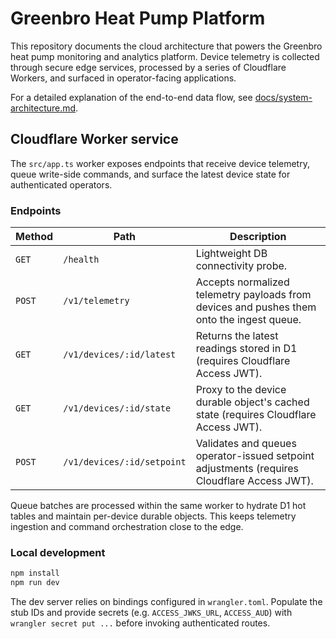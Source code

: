 # Greenbro Heat Pump Platform

This repository documents the cloud architecture that powers the Greenbro heat pump monitoring and analytics platform. Device telemetry is collected through secure edge services, processed by a series of Cloudflare Workers, and surfaced in operator-facing applications.

For a detailed explanation of the end-to-end data flow, see [docs/system-architecture.md](docs/system-architecture.md).

## Cloudflare Worker service

The `src/app.ts` worker exposes endpoints that receive device telemetry, queue write-side commands, and surface the latest device state for authenticated operators.

### Endpoints

| Method | Path | Description |
| ------ | ---- | ----------- |
| `GET` | `/health` | Lightweight DB connectivity probe. |
| `POST` | `/v1/telemetry` | Accepts normalized telemetry payloads from devices and pushes them onto the ingest queue. |
| `GET` | `/v1/devices/:id/latest` | Returns the latest readings stored in D1 (requires Cloudflare Access JWT). |
| `GET` | `/v1/devices/:id/state` | Proxy to the device durable object's cached state (requires Cloudflare Access JWT). |
| `POST` | `/v1/devices/:id/setpoint` | Validates and queues operator-issued setpoint adjustments (requires Cloudflare Access JWT). |

Queue batches are processed within the same worker to hydrate D1 hot tables and maintain per-device durable objects. This keeps telemetry ingestion and command orchestration close to the edge.

### Local development

```bash
npm install
npm run dev
```

The dev server relies on bindings configured in `wrangler.toml`. Populate the stub IDs and provide secrets (e.g. `ACCESS_JWKS_URL`, `ACCESS_AUD`) with `wrangler secret put ...` before invoking authenticated routes.

